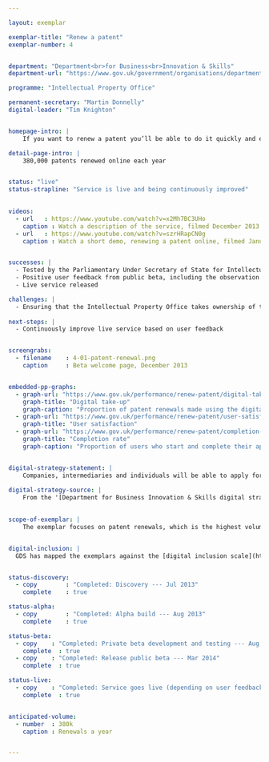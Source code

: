 ```yaml
---

layout: exemplar

exemplar-title: "Renew a patent"
exemplar-number: 4


department: "Department<br>for Business<br>Innovation & Skills"
department-url: "https://www.gov.uk/government/organisations/department-for-business-innovation-skills"

programme: "Intellectual Property Office"

permanent-secretary: "Martin Donnelly"
digital-leader: "Tim Knighton"


homepage-intro: |
    If you want to renew a patent you’ll be able to do it quickly and easily online

detail-page-intro: |
    380,000 patents renewed online each year


status: "live"
status-strapline: "Service is live and being continuously improved"
  

videos:
  - url   : https://www.youtube.com/watch?v=x2Mh7BC3UHo
    caption : Watch a description of the service, filmed December 2013
  - url   : https://www.youtube.com/watch?v=szrHRapCN0g
    caption : Watch a short demo, renewing a patent online, filmed January 2014


successes: |
  - Tested by the Parliamentary Under Secretary of State for Intellectual Property
  - Positive user feedback from public beta, including the observation that completing the transaction was ‘a doddle’
  - Live service released

challenges: |
  - Ensuring that the Intellectual Property Office takes ownership of the ongoing development of the service once live
  
next-steps: |
  - Continuously improve live service based on user feedback


screengrabs:
  - filename    : 4-01-patent-renewal.png
    caption     : Beta welcome page, December 2013


embedded-pp-graphs:
  - graph-url: "https://www.gov.uk/performance/renew-patent/digital-takeup"
    graph-title: "Digital take-up"
    graph-caption: "Proportion of patent renewals made using the digital service"
  - graph-url: "https://www.gov.uk/performance/renew-patent/user-satisfaction"
    graph-title: "User satisfaction"
  - graph-url: "https://www.gov.uk/performance/renew-patent/completion-rate"
    graph-title: "Completion rate"
    graph-caption: "Proportion of users who start and complete their application using the digital service"


digital-strategy-statement: |
    Companies, intermediaries and individuals will be able to apply for, track and manage their Patents, Trade Marks and Designs in a simple to use and integrated on-line service that is far easier and more convenient to use than the current paper based approach.
    
digital-strategy-source: |
    From the '[Department for Business Innovation & Skills digital strategy](http://discuss.bis.gov.uk/digitalstrategy/page/7/)' --- December 2012
    

scope-of-exemplar: |
    The exemplar focuses on patent renewals, which is the highest volume transaction and the one most regularly demanded by the Intellectual Property Office's users. Patent renewals is a pathfinder for a digital service that manages the lifecycle of an intellectual property right, from application to grant to renewal. The Intellectual Property Office has been using agile development for 2+ years and is currently considering a genuine agile business transformation programme to fully align its digital services with the improved business process.


digital-inclusion: |
  GDS has mapped the exemplars against the [digital inclusion scale](https://www.gov.uk/government/publications/government-digital-inclusion-strategy/government-digital-inclusion-strategy#measuring-digital-exclusion) to help show where these services may be difficult for some people to use. [See the rating for Renew a patent](https://www.gov.uk/government/publications/government-digital-inclusion-strategy/exemplar-services-and-identity-assurance-how-complex-they-are#patent-renewals).


status-discovery:
  - copy        : "Completed: Discovery --- Jul 2013"
    complete    : true

status-alpha:
  - copy        : "Completed: Alpha build --- Aug 2013"
    complete    : true

status-beta:
  - copy    : "Completed: Private beta development and testing --- Aug 2013 to Mar 2014"
    complete  : true
  - copy    : "Completed: Release public beta --- Mar 2014"
    complete  : true

status-live:
  - copy    : "Completed: Service goes live (depending on user feedback) --- Jul 2014"
    complete  : true


anticipated-volume:
  - number  : 380k
    caption : Renewals a year


---
```



